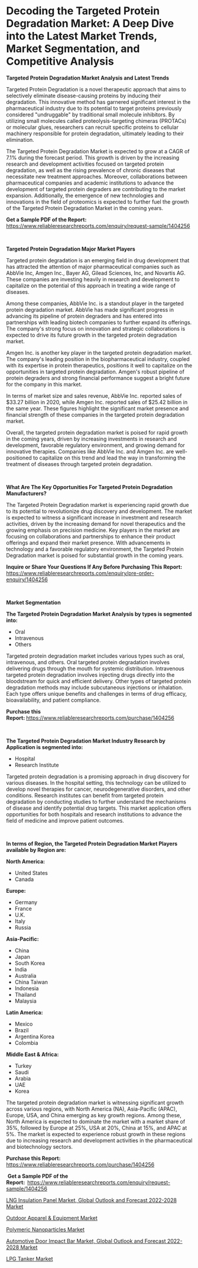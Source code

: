 <p><h1>Decoding the Targeted Protein Degradation Market: A Deep Dive into the Latest Market Trends, Market Segmentation, and Competitive Analysis</h1></p><p><strong>Targeted Protein Degradation Market Analysis and Latest Trends</strong></p>
<p><p>Targeted Protein Degradation is a novel therapeutic approach that aims to selectively eliminate disease-causing proteins by inducing their degradation. This innovative method has garnered significant interest in the pharmaceutical industry due to its potential to target proteins previously considered "undruggable" by traditional small molecule inhibitors. By utilizing small molecules called proteolysis-targeting chimeras (PROTACs) or molecular glues, researchers can recruit specific proteins to cellular machinery responsible for protein degradation, ultimately leading to their elimination.</p><p>The Targeted Protein Degradation Market is expected to grow at a CAGR of 7.1% during the forecast period. This growth is driven by the increasing research and development activities focused on targeted protein degradation, as well as the rising prevalence of chronic diseases that necessitate new treatment approaches. Moreover, collaborations between pharmaceutical companies and academic institutions to advance the development of targeted protein degraders are contributing to the market expansion. Additionally, the emergence of new technologies and innovations in the field of proteomics is expected to further fuel the growth of the Targeted Protein Degradation Market in the coming years.</p></p>
<p><strong>Get a Sample PDF of the Report:&nbsp;</strong> <a href="https://www.reliableresearchreports.com/enquiry/request-sample/1404256">https://www.reliableresearchreports.com/enquiry/request-sample/1404256</a></p>
<p>&nbsp;</p>
<p><strong>Targeted Protein Degradation Major Market Players</strong></p>
<p><p>Targeted protein degradation is an emerging field in drug development that has attracted the attention of major pharmaceutical companies such as AbbVie Inc, Amgen Inc., Bayer AG, Gilead Sciences, Inc, and Novartis AG. These companies are investing heavily in research and development to capitalize on the potential of this approach in treating a wide range of diseases.</p><p>Among these companies, AbbVie Inc. is a standout player in the targeted protein degradation market. AbbVie has made significant progress in advancing its pipeline of protein degraders and has entered into partnerships with leading biotech companies to further expand its offerings. The company's strong focus on innovation and strategic collaborations is expected to drive its future growth in the targeted protein degradation market.</p><p>Amgen Inc. is another key player in the targeted protein degradation market. The company's leading position in the biopharmaceutical industry, coupled with its expertise in protein therapeutics, positions it well to capitalize on the opportunities in targeted protein degradation. Amgen's robust pipeline of protein degraders and strong financial performance suggest a bright future for the company in this market.</p><p>In terms of market size and sales revenue, AbbVie Inc. reported sales of $33.27 billion in 2020, while Amgen Inc. reported sales of $25.42 billion in the same year. These figures highlight the significant market presence and financial strength of these companies in the targeted protein degradation market.</p><p>Overall, the targeted protein degradation market is poised for rapid growth in the coming years, driven by increasing investments in research and development, favorable regulatory environment, and growing demand for innovative therapies. Companies like AbbVie Inc. and Amgen Inc. are well-positioned to capitalize on this trend and lead the way in transforming the treatment of diseases through targeted protein degradation.</p></p>
<p>&nbsp;</p>
<p><strong>What Are The Key Opportunities For Targeted Protein Degradation Manufacturers?</strong></p>
<p><p>The Targeted Protein Degradation market is experiencing rapid growth due to its potential to revolutionize drug discovery and development. The market is expected to witness a significant increase in investment and research activities, driven by the increasing demand for novel therapeutics and the growing emphasis on precision medicine. Key players in the market are focusing on collaborations and partnerships to enhance their product offerings and expand their market presence. With advancements in technology and a favorable regulatory environment, the Targeted Protein Degradation market is poised for substantial growth in the coming years.</p></p>
<p><strong>Inquire or Share Your Questions If Any Before Purchasing This Report:</strong> <a href="https://www.reliableresearchreports.com/enquiry/pre-order-enquiry/1404256">https://www.reliableresearchreports.com/enquiry/pre-order-enquiry/1404256</a></p>
<p>&nbsp;</p>
<p><strong>Market Segmentation</strong></p>
<p><strong>The Targeted Protein Degradation Market Analysis by types is segmented into:</strong></p>
<p><ul><li>Oral</li><li>Intravenous</li><li>Others</li></ul></p>
<p><p>Targeted protein degradation market includes various types such as oral, intravenous, and others. Oral targeted protein degradation involves delivering drugs through the mouth for systemic distribution. Intravenous targeted protein degradation involves injecting drugs directly into the bloodstream for quick and efficient delivery. Other types of targeted protein degradation methods may include subcutaneous injections or inhalation. Each type offers unique benefits and challenges in terms of drug efficacy, bioavailability, and patient compliance.</p></p>
<p><strong>Purchase this Report:&nbsp;</strong><a href="https://www.reliableresearchreports.com/purchase/1404256">https://www.reliableresearchreports.com/purchase/1404256</a></p>
<p>&nbsp;</p>
<p><strong>The Targeted Protein Degradation Market Industry Research by Application is segmented into:</strong></p>
<p><ul><li>Hospital</li><li>Research Institute</li></ul></p>
<p><p>Targeted protein degradation is a promising approach in drug discovery for various diseases. In the hospital setting, this technology can be utilized to develop novel therapies for cancer, neurodegenerative disorders, and other conditions. Research institutes can benefit from targeted protein degradation by conducting studies to further understand the mechanisms of disease and identify potential drug targets. This market application offers opportunities for both hospitals and research institutions to advance the field of medicine and improve patient outcomes.</p></p>
<p>&nbsp;</p>
<p><strong>In terms of Region, the Targeted Protein Degradation Market Players available by Region are:</strong></p>
<p>
    <p> <strong> North America: </strong>
        <ul>
            <li>United States</li>
            <li>Canada</li>
        </ul>
        </p> 
    <p> <strong> Europe: </strong>
        <ul>
            <li>Germany</li>
            <li>France</li>
            <li>U.K.</li>
            <li>Italy</li>
            <li>Russia</li>
        </ul>
        </p> 
    <p> <strong> Asia-Pacific: </strong>
        <ul>
            <li>China</li>
            <li>Japan</li>
            <li>South Korea</li>
            <li>India</li>
            <li>Australia</li>
            <li>China Taiwan</li>
            <li>Indonesia</li>
            <li>Thailand</li>
            <li>Malaysia</li>
        </ul>
        </p> 
    <p> <strong> Latin America: </strong>
        <ul>
            <li>Mexico</li>
            <li>Brazil</li>
            <li>Argentina Korea</li>
            <li>Colombia</li>
        </ul>
        </p> 
    <p> <strong> Middle East & Africa: </strong>
        <ul>
            <li>Turkey</li>
            <li>Saudi</li>
            <li>Arabia</li>
            <li>UAE</li>
            <li>Korea</li>
        </ul>
    </p>
    </p>
<p><p>The targeted protein degradation market is witnessing significant growth across various regions, with North America (NA), Asia-Pacific (APAC), Europe, USA, and China emerging as key growth regions. Among these, North America is expected to dominate the market with a market share of 35%, followed by Europe at 25%, USA at 20%, China at 15%, and APAC at 5%. The market is expected to experience robust growth in these regions due to increasing research and development activities in the pharmaceutical and biotechnology sectors.</p></p>
<p><strong>Purchase this Report: </strong><a href="https://www.reliableresearchreports.com/purchase/1404256">https://www.reliableresearchreports.com/purchase/1404256</a></p>
<p>&nbsp;<strong>Get a Sample PDF of the Report:&nbsp;&nbsp;</strong><a href="https://www.reliableresearchreports.com/enquiry/request-sample/1404256">https://www.reliableresearchreports.com/enquiry/request-sample/1404256</a></p>
<p><strong></strong></p>
<p><p><a href="https://gamy-alyssum-396.notion.site/Global-LNG-Insulation-Panel-Market-Global-Outlook-and-Forecast-2022-2028-Market-Size-and-Market-Tre-e8164c736a2c4c2c98f89c219da923f9">LNG Insulation Panel Market, Global Outlook and Forecast 2022-2028 Market</a></p><p><a href="https://issuu.com/reportprime-2/docs/outdoor-apparel-equipment-market-size-2030.pptx">Outdoor Apparel & Equipment Market</a></p><p><a href="https://view.publitas.com/reportprime-1/polymeric-nanoparticles-market-with-the-goal-of-estimating-the-market-size-and-future-growth-potential-of-various-market-segments-based-on-component-applications-end-user-and-region/">Polymeric Nanoparticles Market</a></p><p><a href="https://fearless-okapi-6c8.notion.site/Automotive-Door-Impact-Bar-Market-Global-Outlook-and-Forecast-2022-2028-Market-Research-Report-Unlo-445ba28bdb68444e883e7c43267535f4">Automotive Door Impact Bar Market, Global Outlook and Forecast 2022-2028 Market</a></p><p><a href="https://view.publitas.com/reportprime-1/insights-into-lpg-tanker-market-size-analysing-market-share-trends-and-growth-from-2024-to-2031/">LPG Tanker Market</a></p></p>